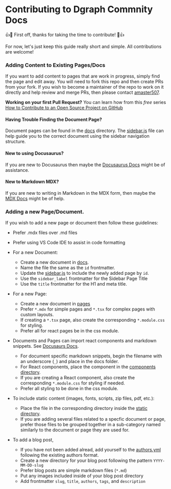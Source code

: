 # Contributing to Dgraph Commnity Docs

:+1::tada: First off, thanks for taking the time to contribute! :tada::+1:

For now, let's just keep this guide really short and simple. All contributions
are welcome!

### Adding Content to Existing Pages/Docs

If you want to add content to pages that are work in progress, simply find the
page and edit away. You will need to fork this repo and then create PRs from
your fork. If you wish to become a maintainer of the repo to work on it directly
and help review and merge PRs, then please contact
[amaster507](https://github.com/amaster507).

**Working on your first Pull Request?** You can learn how from this _free_
series
[How to Contribute to an Open Source Project on GitHub](https://kcd.im/pull-request)

#### Having Trouble Finding the Document Page?

Document pages can be found in the
[docs](https://github.com/amaster507/dgraph-docs-community/tree/master/docs)
directory. The
[sidebar.js](https://github.com/amaster507/dgraph-docs-community/blob/master/sidebars.js)
file can help guide you to the correct document using the sidebar navigation
structure.

#### New to using Docusaurus?

If you are new to Docusaurus then maybe the
[Docusaurus Docs](https://docusaurus.io/docs) might be of assistance.

#### New to Markdown MDX?

If you are new to writing in Markdown in the MDX form, then maybe the
[MDX Docs](https://mdxjs.com/) might be of help.

### Adding a new Page/Document.

If you wish to add a new page or document then follow these guidelines:

- Prefer .mdx files over .md files
- Prefer using VS Code IDE to assist in code formatting
- For a new Document:
  - Create a new document in
    [docs](https://github.com/amaster507/dgraph-docs-community/tree/master/docs).
  - Name the file the same as the `id` frontmatter.
  - Update the
    [sidebar.js](https://github.com/amaster507/dgraph-docs-community/blob/master/sidebars.js)
    to include the newly added page by `id`.
  - Use the `sidebar_label` frontmatter for the Sidebar Page Title
  - Use the `title` frontmatter for the H1 and meta title.
- For a new Page:

  - Create a new document in
    [pages](https://github.com/amaster507/dgraph-docs-community/tree/master/src/pages)
  - Prefer `*.mdx` for simple pages and `*.tsx` for complex pages with custom
    layouts.
  - If creating a `*.tsx` page, also create the corresponding `*.module.css` for
    styling.
  - Prefer all for react pages be in the css module.

- Documents and Pages can import react components and markdown snippets. See
  [Docusaurs Docs](https://docusaurus.io/docs/markdown-features/react).

  - For document specific markdown snippets, begin the filename with an
    underscore (`_`) and place in the docs folder.
  - For React components, place the component in the
    [components directory](https://github.com/amaster507/dgraph-docs-community/tree/master/src/components).
  - If you are creating a React component, also create the corresponding
    `*.module.css` for styling if needed.
  - Prefer all styling to be done in the css module.

- To include static content (images, fonts, scripts, zip files, pdf, etc.):

  - Place the file in the corresponding directory inside the
    [static directory](https://github.com/amaster507/dgraph-docs-community/tree/master/static).
  - If you are adding several files related to a specfic document or page,
    prefer those files to be grouped together in a sub-category named similarly
    to the document or page they are used for.

- To add a blog post,
  - If you have not been added alread, add yourself to the
    [authors.yml](https://github.com/amaster507/dgraph-docs-community/blob/master/blog/authors.yml)
    following the existing authors format.
  - Create a new directory for your blog post following the pattern
    `YYYY-MM-DD-slug`
  - Prefer blog posts are simple markdown files (`*.md`)
  - Put any images included inside of your blog post directory
  - Add frontmatter `slug`, `title`, `authors`, `tags`, and `description`

